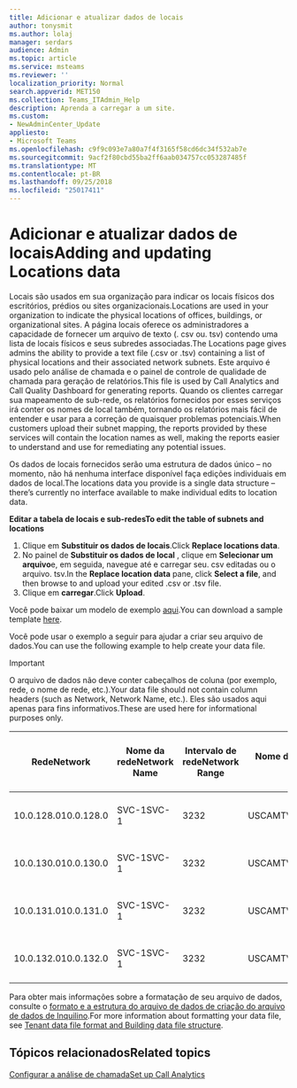 ```yaml
---
title: Adicionar e atualizar dados de locais
author: tonysmit
ms.author: lolaj
manager: serdars
audience: Admin
ms.topic: article
ms.service: msteams
ms.reviewer: ''
localization_priority: Normal
search.appverid: MET150
ms.collection: Teams_ITAdmin_Help
description: Aprenda a carregar a um site.
ms.custom:
- NewAdminCenter_Update
appliesto:
- Microsoft Teams
ms.openlocfilehash: c9f9c093e7a80a7f4f3165f58cd6dc34f532ab7e
ms.sourcegitcommit: 9acf2f80cbd55ba2ff6aab034757cc053287485f
ms.translationtype: MT
ms.contentlocale: pt-BR
ms.lasthandoff: 09/25/2018
ms.locfileid: "25017411"
---
```

<a name="adding-and-updating-locations-data"></a><span data-ttu-id="b9080-103">Adicionar e atualizar dados de locais</span><span class="sxs-lookup"><span data-stu-id="b9080-103">Adding and updating Locations data</span></span>
============================

<span data-ttu-id="b9080-104">Locais são usados em sua organização para indicar os locais físicos dos escritórios, prédios ou sites organizacionais.</span><span class="sxs-lookup"><span data-stu-id="b9080-104">Locations are used in your organization to indicate the physical locations of offices, buildings, or organizational sites.</span></span> <span data-ttu-id="b9080-105">A página locais oferece os administradores a capacidade de fornecer um arquivo de texto (. csv ou. tsv) contendo uma lista de locais físicos e seus subredes associadas.</span><span class="sxs-lookup"><span data-stu-id="b9080-105">The Locations page gives admins the ability to provide a text file (.csv or .tsv) containing a list of physical locations and their associated network subnets.</span></span> <span data-ttu-id="b9080-106">Este arquivo é usado pelo análise de chamada e o painel de controle de qualidade de chamada para geração de relatórios.</span><span class="sxs-lookup"><span data-stu-id="b9080-106">This file is used by Call Analytics and Call Quality Dashboard for generating reports.</span></span> <span data-ttu-id="b9080-107">Quando os clientes carregar sua mapeamento de sub-rede, os relatórios fornecidos por esses serviços irá conter os nomes de local também, tornando os relatórios mais fácil de entender e usar para a correção de quaisquer problemas potenciais.</span><span class="sxs-lookup"><span data-stu-id="b9080-107">When customers upload their subnet mapping, the reports provided by these services will contain the location names as well, making the reports easier to understand and use for remediating any potential issues.</span></span>

<span data-ttu-id="b9080-108">Os dados de locais fornecidos serão uma estrutura de dados único – no momento, não há nenhuma interface disponível faça edições individuais em dados de local.</span><span class="sxs-lookup"><span data-stu-id="b9080-108">The locations data you provide is a single data structure – there’s currently no interface available to make individual edits to location data.</span></span> 

<span data-ttu-id="b9080-109">**Editar a tabela de locais e sub-redes**</span><span class="sxs-lookup"><span data-stu-id="b9080-109">**To edit the table of subnets and locations**</span></span>

1. <span data-ttu-id="b9080-110">Clique em **Substituir os dados de locais**.</span><span class="sxs-lookup"><span data-stu-id="b9080-110">Click **Replace locations data**.</span></span>
2. <span data-ttu-id="b9080-111">No painel de **Substituir os dados de local** , clique em **Selecionar um arquivo**e, em seguida, navegue até e carregar seu. csv editadas ou o arquivo. tsv.</span><span class="sxs-lookup"><span data-stu-id="b9080-111">In the **Replace location data** pane, click **Select a file**, and then browse to and upload your edited .csv or .tsv file.</span></span> 
3. <span data-ttu-id="b9080-112">Clique em **carregar**.</span><span class="sxs-lookup"><span data-stu-id="b9080-112">Click **Upload**.</span></span> 


<span data-ttu-id="b9080-113">Você pode baixar um modelo de exemplo [aqui](https://github.com/MicrosoftDocs/OfficeDocs-SkypeForBusiness/blob/live/Teams/downloads/locations-template.zip?raw=true).</span><span class="sxs-lookup"><span data-stu-id="b9080-113">You can download a sample template [here](https://github.com/MicrosoftDocs/OfficeDocs-SkypeForBusiness/blob/live/Teams/downloads/locations-template.zip?raw=true).</span></span>

<span data-ttu-id="b9080-114">Você pode usar o exemplo a seguir para ajudar a criar seu arquivo de dados.</span><span class="sxs-lookup"><span data-stu-id="b9080-114">You can use the following example to help create your data file.</span></span> 

> [!IMPORTANT]
> <span data-ttu-id="b9080-115">O arquivo de dados não deve conter cabeçalhos de coluna (por exemplo, rede, o nome de rede, etc.).</span><span class="sxs-lookup"><span data-stu-id="b9080-115">Your data file should not contain column headers (such as Network, Network Name, etc.).</span></span> <span data-ttu-id="b9080-116">Eles são usados aqui apenas para fins informativos.</span><span class="sxs-lookup"><span data-stu-id="b9080-116">These are used here for informational purposes only.</span></span> </br>

|<span data-ttu-id="b9080-117">Rede</span><span class="sxs-lookup"><span data-stu-id="b9080-117">Network</span></span>|<span data-ttu-id="b9080-118">Nome da rede</span><span class="sxs-lookup"><span data-stu-id="b9080-118">Network Name</span></span>|<span data-ttu-id="b9080-119">Intervalo de rede</span><span class="sxs-lookup"><span data-stu-id="b9080-119">Network Range</span></span>|<span data-ttu-id="b9080-120">Nome do edifício</span><span class="sxs-lookup"><span data-stu-id="b9080-120">Building Name</span></span>|<span data-ttu-id="b9080-121">Tipo de propriedade</span><span class="sxs-lookup"><span data-stu-id="b9080-121">Ownership Type</span></span>|<span data-ttu-id="b9080-122">Tipo de construção</span><span class="sxs-lookup"><span data-stu-id="b9080-122">Building Type</span></span>|<span data-ttu-id="b9080-123">Tipo de construção do Office</span><span class="sxs-lookup"><span data-stu-id="b9080-123">Building Office Type</span></span>|<span data-ttu-id="b9080-124">Cidade</span><span class="sxs-lookup"><span data-stu-id="b9080-124">City</span></span>|<span data-ttu-id="b9080-125">Código Postal</span><span class="sxs-lookup"><span data-stu-id="b9080-125">Zip Code</span></span>|<span data-ttu-id="b9080-126">País</span><span class="sxs-lookup"><span data-stu-id="b9080-126">Country</span></span>|<span data-ttu-id="b9080-127">Estado</span><span class="sxs-lookup"><span data-stu-id="b9080-127">State</span></span>|<span data-ttu-id="b9080-128">Região</span><span class="sxs-lookup"><span data-stu-id="b9080-128">Region</span></span>|<span data-ttu-id="b9080-129">Interior Corp</span><span class="sxs-lookup"><span data-stu-id="b9080-129">Inside Corp</span></span>|<span data-ttu-id="b9080-130">Rota Express</span><span class="sxs-lookup"><span data-stu-id="b9080-130">Express Route</span></span>|
|-|-|-|-|-|-|-|-|-|-|-|-|-|-|
|<span data-ttu-id="b9080-131">10.0.128.0</span><span class="sxs-lookup"><span data-stu-id="b9080-131">10.0.128.0</span></span> |<span data-ttu-id="b9080-132">SVC-1</span><span class="sxs-lookup"><span data-stu-id="b9080-132">SVC-1</span></span>|<span data-ttu-id="b9080-133">32</span><span class="sxs-lookup"><span data-stu-id="b9080-133">32</span></span>|<span data-ttu-id="b9080-134">USCAMTV001</span><span class="sxs-lookup"><span data-stu-id="b9080-134">USCAMTV001</span></span>|<span data-ttu-id="b9080-135">Contoso concedida prediais</span><span class="sxs-lookup"><span data-stu-id="b9080-135">Contoso Leased RE&F</span></span>|<span data-ttu-id="b9080-136">Escritório</span><span class="sxs-lookup"><span data-stu-id="b9080-136">Office</span></span>|<span data-ttu-id="b9080-137">Prediais</span><span class="sxs-lookup"><span data-stu-id="b9080-137">RE&F</span></span>|<span data-ttu-id="b9080-138">Modo de exibição das Montanhas</span><span class="sxs-lookup"><span data-stu-id="b9080-138">Mountain View</span></span>|<span data-ttu-id="b9080-139">94043 e.u.a.</span><span class="sxs-lookup"><span data-stu-id="b9080-139">94043</span></span>|<span data-ttu-id="b9080-140">CONOSCO</span><span class="sxs-lookup"><span data-stu-id="b9080-140">US</span></span>|<span data-ttu-id="b9080-141">CA</span><span class="sxs-lookup"><span data-stu-id="b9080-141">CA</span></span>|<span data-ttu-id="b9080-142">CONOSCO</span><span class="sxs-lookup"><span data-stu-id="b9080-142">US</span></span>|<span data-ttu-id="b9080-143">1</span><span class="sxs-lookup"><span data-stu-id="b9080-143">1</span></span>|<span data-ttu-id="b9080-144">1</span><span class="sxs-lookup"><span data-stu-id="b9080-144">1</span></span>|
|<span data-ttu-id="b9080-145">10.0.130.0</span><span class="sxs-lookup"><span data-stu-id="b9080-145">10.0.130.0</span></span> |<span data-ttu-id="b9080-146">SVC-1</span><span class="sxs-lookup"><span data-stu-id="b9080-146">SVC-1</span></span>|<span data-ttu-id="b9080-147">32</span><span class="sxs-lookup"><span data-stu-id="b9080-147">32</span></span>|<span data-ttu-id="b9080-148">USCAMTV001</span><span class="sxs-lookup"><span data-stu-id="b9080-148">USCAMTV001</span></span>|<span data-ttu-id="b9080-149">Contoso concedida prediais</span><span class="sxs-lookup"><span data-stu-id="b9080-149">Contoso Leased RE&F</span></span>|<span data-ttu-id="b9080-150">Escritório</span><span class="sxs-lookup"><span data-stu-id="b9080-150">Office</span></span>|<span data-ttu-id="b9080-151">Prediais</span><span class="sxs-lookup"><span data-stu-id="b9080-151">RE&F</span></span>|<span data-ttu-id="b9080-152">Modo de exibição das Montanhas</span><span class="sxs-lookup"><span data-stu-id="b9080-152">Mountain View</span></span>|<span data-ttu-id="b9080-153">94043 e.u.a.</span><span class="sxs-lookup"><span data-stu-id="b9080-153">94043</span></span>|<span data-ttu-id="b9080-154">CONOSCO</span><span class="sxs-lookup"><span data-stu-id="b9080-154">US</span></span>|<span data-ttu-id="b9080-155">CA</span><span class="sxs-lookup"><span data-stu-id="b9080-155">CA</span></span>|<span data-ttu-id="b9080-156">CONOSCO</span><span class="sxs-lookup"><span data-stu-id="b9080-156">US</span></span>|<span data-ttu-id="b9080-157">1</span><span class="sxs-lookup"><span data-stu-id="b9080-157">1</span></span>|<span data-ttu-id="b9080-158">1</span><span class="sxs-lookup"><span data-stu-id="b9080-158">1</span></span>|
|<span data-ttu-id="b9080-159">10.0.131.0</span><span class="sxs-lookup"><span data-stu-id="b9080-159">10.0.131.0</span></span> |<span data-ttu-id="b9080-160">SVC-1</span><span class="sxs-lookup"><span data-stu-id="b9080-160">SVC-1</span></span>|<span data-ttu-id="b9080-161">32</span><span class="sxs-lookup"><span data-stu-id="b9080-161">32</span></span>|<span data-ttu-id="b9080-162">USCAMTV001</span><span class="sxs-lookup"><span data-stu-id="b9080-162">USCAMTV001</span></span>|<span data-ttu-id="b9080-163">Contoso concedida prediais</span><span class="sxs-lookup"><span data-stu-id="b9080-163">Contoso Leased RE&F</span></span>|<span data-ttu-id="b9080-164">Escritório</span><span class="sxs-lookup"><span data-stu-id="b9080-164">Office</span></span>|<span data-ttu-id="b9080-165">Prediais</span><span class="sxs-lookup"><span data-stu-id="b9080-165">RE&F</span></span>|<span data-ttu-id="b9080-166">Modo de exibição das Montanhas</span><span class="sxs-lookup"><span data-stu-id="b9080-166">Mountain View</span></span>|<span data-ttu-id="b9080-167">94043 e.u.a.</span><span class="sxs-lookup"><span data-stu-id="b9080-167">94043</span></span>|<span data-ttu-id="b9080-168">CONOSCO</span><span class="sxs-lookup"><span data-stu-id="b9080-168">US</span></span>|<span data-ttu-id="b9080-169">CA</span><span class="sxs-lookup"><span data-stu-id="b9080-169">CA</span></span>|<span data-ttu-id="b9080-170">CONOSCO</span><span class="sxs-lookup"><span data-stu-id="b9080-170">US</span></span>|<span data-ttu-id="b9080-171">1</span><span class="sxs-lookup"><span data-stu-id="b9080-171">1</span></span>|<span data-ttu-id="b9080-172">1</span><span class="sxs-lookup"><span data-stu-id="b9080-172">1</span></span>|
|<span data-ttu-id="b9080-173">10.0.132.0</span><span class="sxs-lookup"><span data-stu-id="b9080-173">10.0.132.0</span></span> |<span data-ttu-id="b9080-174">SVC-1</span><span class="sxs-lookup"><span data-stu-id="b9080-174">SVC-1</span></span>|<span data-ttu-id="b9080-175">32</span><span class="sxs-lookup"><span data-stu-id="b9080-175">32</span></span>|<span data-ttu-id="b9080-176">USCAMTV001</span><span class="sxs-lookup"><span data-stu-id="b9080-176">USCAMTV001</span></span>|<span data-ttu-id="b9080-177">Contoso concedida prediais</span><span class="sxs-lookup"><span data-stu-id="b9080-177">Contoso Leased RE&F</span></span>|<span data-ttu-id="b9080-178">Escritório</span><span class="sxs-lookup"><span data-stu-id="b9080-178">Office</span></span>|<span data-ttu-id="b9080-179">Prediais</span><span class="sxs-lookup"><span data-stu-id="b9080-179">RE&F</span></span>|<span data-ttu-id="b9080-180">Modo de exibição das Montanhas</span><span class="sxs-lookup"><span data-stu-id="b9080-180">Mountain View</span></span>|<span data-ttu-id="b9080-181">94043 e.u.a.</span><span class="sxs-lookup"><span data-stu-id="b9080-181">94043</span></span>|<span data-ttu-id="b9080-182">CONOSCO</span><span class="sxs-lookup"><span data-stu-id="b9080-182">US</span></span>|<span data-ttu-id="b9080-183">CA</span><span class="sxs-lookup"><span data-stu-id="b9080-183">CA</span></span>|<span data-ttu-id="b9080-184">CONOSCO</span><span class="sxs-lookup"><span data-stu-id="b9080-184">US</span></span>|<span data-ttu-id="b9080-185">1</span><span class="sxs-lookup"><span data-stu-id="b9080-185">1</span></span>|<span data-ttu-id="b9080-186">1</span><span class="sxs-lookup"><span data-stu-id="b9080-186">1</span></span>|


<span data-ttu-id="b9080-187">Para obter mais informações sobre a formatação de seu arquivo de dados, consulte o [formato e a estrutura do arquivo de dados de criação do arquivo de dados de Inquilino](turning-on-and-using-call-quality-dashboard.md#tenant-data-file-format-and-building-data-file-structure).</span><span class="sxs-lookup"><span data-stu-id="b9080-187">For more information about formatting your data file, see [Tenant data file format and Building data file structure](turning-on-and-using-call-quality-dashboard.md#tenant-data-file-format-and-building-data-file-structure).</span></span>


## <a name="related-topics"></a><span data-ttu-id="b9080-188">Tópicos relacionados</span><span class="sxs-lookup"><span data-stu-id="b9080-188">Related topics</span></span>

[<span data-ttu-id="b9080-189">Configurar a análise de chamada</span><span class="sxs-lookup"><span data-stu-id="b9080-189">Set up Call Analytics</span></span>](set-up-call-analytics.md)